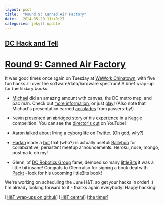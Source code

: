 ```yaml
---
layout: post
title:  "Round 9: Canned Air Factory"
date:   2014-05-20 11:40:27
categories: jekyll update
---
```


## [DC Hack and Tell](http://www.meetup.com/DC-Hack-and-Tell/)

# [Round 9: Canned Air Factory](http://www.meetup.com/DC-Hack-and-Tell/events/179962332/)

It was good times once again on Tuesday at [WeWork Chinatown](http://www.wework.com/location/chinatown/), with five fun hacks all over the software/data/hardware spectrum! A brief wrap-up for the history books:

 * [Michael](https://twitter.com/mvs202) did an amazing amount with canvas, the DC metro map, and pac man. Check out [more information](http://www.mvjantzen.com/blog/?p=670), or just [play](http://mvjantzen.com/metro/map.html?full&night&play)! (Also note that Michael's presentation earned [accolades](https://twitter.com/nancyprager/status/468895481075355648) from passers-by!)

 * [Kevin](https://twitter.com/justmarkham) presented an abridged story of his [experience](https://github.com/justmarkham/kaggle-allstate) in a Kaggle competition. You can see the [director's cut](https://www.youtube.com/watch?v=HGr1yQV3Um0) on YouTube!

 * [Aaron](https://twitter.com/planarrowspace) talked about living a [cyborg life on Twitter](http://slides.com/ajschumacher/twitter). (Oh god, why?)

 * [Harlan](https://twitter.com/HarlanH) made a [bot](http://www.meetup.com/DC-Hack-and-Tell/member/147520352/) that (who?) is actually useful: [Ballyhoo](http://ballyhoo-hat.herokuapp.com/) for collaborative, persistent meetup announcements. Heroku, node, mongo, postmark, oh my!

 * Glenn, of [DC Robotics Group](http://www.meetup.com/DC-Robotics-Group/) fame, demoed so many [littleBits](http://littlebits.cc/) it was a little bit insane! Congrats to Glenn also for signing a book deal with [Packt](http://www.packtpub.com/) - look for his upcoming littleBits book!

We're working on scheduling the June H&T, so get your hacks in order! :) I'm already looking forward to it - thanks again everybody! Happy hacking!

[[H&T wrap-ups on github](https://github.com/hackandtell/wrapup)] [[H&T central](http://hackandtell.org/)] [[the timer](http://hackandtell.org/timer/)]
